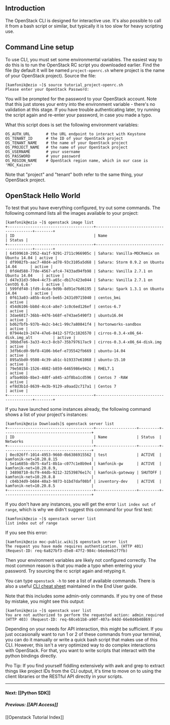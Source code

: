 <!-- linky links -->
[CLI Cheat Sheet]: http://docs.openstack.org/user-guide/cli-cheat-sheet.html

## Introduction

The OpenStack CLI is designed for interactive use.  It's also possible to call it from a bash script or similar, but typically it is too slow for heavy scripting use.
  

## Command Line setup

To use CLI, you must set some environmental variables.  The easiest way to do this is to run the OpenStack RC script you downloaded earlier.  Find the file (by default it will be named `project-openrc.sh` where project is the name of your OpenStack project).  Source the file:

    [kamfonik@ezio ~]$ source tutorial_project-openrc.sh
    Please enter your OpenStack Password:

You will be prompted for the password to your OpenStack account.  Note that this just stores your entry into the environment variable - there's no validation at this stage.  If you have trouble authenticating later, try running the script again and re-enter your password, in case you made a typo.

What this script does is set the following environment variables:

    OS_AUTH_URL       # the URL endpoint to interact with Keystone
    OS_TENANT_ID      # the ID of your OpenStack project
    OS_TENANT_NAME    # the name of your OpenStack project
    OS_PROJECT_NAME   # the name of your OpenStack project
    OS_USERNAME       # your username
    OS_PASSWORD       # your password
    OS_REGION_NAME    # OpenStack region name, which in our case is 'MOC_Kaizen'

Note that "project" and "tenant" both refer to the same thing, your OpenStack project.

## OpenStack Hello World

To test that you have everything configured, try out some commands.  The following command lists all the images available to your project:

    [kamfonik@ezio ~]$ openstack image list
    +--------------------------------------+------------------------------------------+--------+
    | ID                                   | Name                                     | Status |
    +--------------------------------------+------------------------------------------+--------+
    | 64599610-2952-4a1f-9291-2711c966905c | Sahara: Vanilla-MOCRemix on Ubuntu 14.04 | active |
    | df9982fb-aac7-48d4-ad78-93c3105a5d68 | Sahara: Storm 0.9.2 on Ubuntu 14.04      | active |
    | 0fd4d588-77de-4567-afc4-7433ad94fb98 | Sahara: Vanilla 2.7.1 on Ubuntu 14.04    | active |
    | d47e31d3-50e4-4c73-a65c-db17c423e044 | Sahara: Vanilla 2.7.1 on CentOS 6.6      | active |
    | 599fdf40-1fd9-4cda-9d9b-8d91e76d6195 | Sahara: Spark 1.3.1 on Ubuntu 14.04      | active |
    | 0f613a03-a85b-4ce5-be65-2431d9715040 | centos_bmi                               | active |
    | 454d6106-bb8d-4cc4-a8e7-1c0c6ed126ef | centos-6.7                               | active |
    | 3dae6817-36bb-4476-b68f-e743ae5490f3 | ubuntu16.04                              | active |
    | bd62fbfb-937b-4e2c-b4c1-99c7a80841f4 | hortonworks-sandbox                      | active |
    | 07944e19-2474-47e6-8412-57f2c1826570 | cirros-0.3.4-x86_64-disk.img_alt         | active |
    | 30bbd7e6-3a33-4cc3-8cb7-35b797617ac9 | cirros-0.3.4-x86_64-disk.img             | active |
    | 3dfb6cd0-9bf8-4106-b6ef-e735542fb669 | ubuntu-14.04                             | active |
    | 895a5bd0-9508-4c39-ab1c-b19337e61068 | ubuntu-15.10                             | active |
    | 79e50158-1526-4602-b859-6465986e942c | RHEL7.1                                  | active |
    | afba46bb-8be3-4d0f-a845-a3f8ba1cd596 | Centos 7 -RAW                            | active |
    | ef8d3b1d-8639-4e3b-9129-a9aad2c717a1 | Centos 7                                 | active |
    +--------------------------------------+------------------------------------------+--------+


If you have launched some instances already, the following command shows a list of your project's instances:

    [kamfonik@ezio Downloads]$ openstack server list
    +--------------------------------------+------------------+---------+---------------------------------------+
    | ID                                   | Name             | Status  | Networks                              |
    +--------------------------------------+------------------+---------+---------------------------------------+
    | 0ec026ff-1014-4953-9660-0b6386915562 | test             | ACTIVE  | kamfonik-net=10.20.8.15               |
    | 5e1a685b-db75-4af1-8b1a-c077c1e8b9e4 | kamfonik-gw      | ACTIVE  | kamfonik-net=10.20.8.9,               |
    | 34898710-8cf9-44db-9212-32539876e17c | kamfonik-gateway | SHUTOFF | kamfonik-net=10.20.8.8                |
    | c04b34d9-b684-40a3-9873-b1bd7daf08bf | inventory-dev    | ACTIVE  | kamfonik-net=10.20.8.5                |
    +--------------------------------------+------------------+---------+---------------------------------------+
  
If you don't have any instances, you will get the error `list index out of range`, which is why we didn't suggest this command for your first test:

    [kamfonik@ezio ~]$ openstack server list
    list index out of range

If you see this error:
   
    [kamfonik@ezio moc-public.wiki]$ openstack server list
    The request you have made requires authentication. (HTTP 401) (Request-ID: req-6a827bf3-d5e8-47f2-984c-b6edeeb2f7fb)

Then your environment variables are likely not configured correctly.  The most common reason is that you made a typo when entering your password.  Try sourcing the rc script again and retyping it.

You can type `openstack -h` to see a list of available commands.  There is also a useful [CLI cheat sheet] maintained in the End User guide. 

Note that this includes some admin-only commands. If you try one of these by mistake, you might see this output:

    [kamfonik@ezio ~]$ openstack user list
    You are not authorized to perform the requested action: admin_required (HTTP 403) (Request-ID: req-60ceb1b8-a90f-407a-84dd-66e0d4b40869)

Depending on your needs for API interaction, this  might be sufficient.  If you just occasionally want to run 1 or 2 of these commands from your terminal, you can do it manually or write a quick bash script that makes use of this CLI.  However, this isn't a very optimized  way to do complex interactions with OpenStack.  For that, you want to write scripts that interact with the python bindings directly.

Pro Tip: If you find yourself fiddling extensively with awk and grep to extract things like project IDs from the CLI output, it's time to move on to using the client libraries or the RESTful API directly in your scripts.

***

#### Next: [[Python SDK]]
##### Previous: [[API Access]]
[[Openstack Tutorial Index]]
